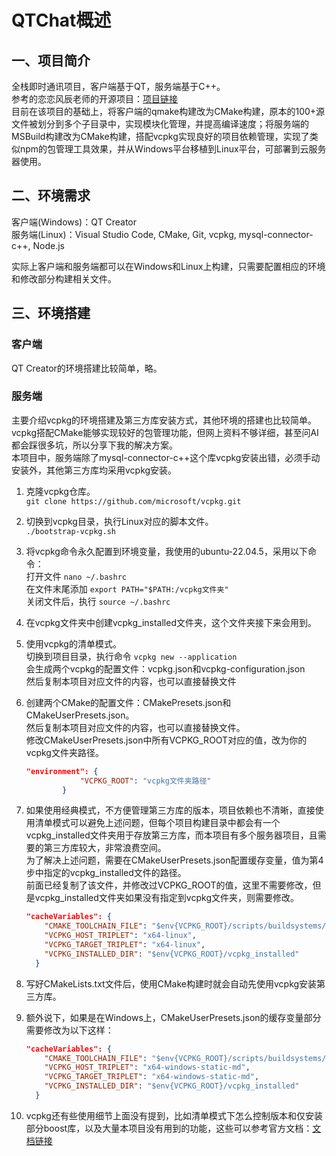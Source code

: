 # QTChat概述

## 一、项目简介

全栈即时通讯项目，客户端基于QT，服务端基于C++。  
参考的恋恋风辰老师的开源项目：[项目链接](https://gitee.com/secondtonone1/llfcchat)  
目前在该项目的基础上，将客户端的qmake构建改为CMake构建，原本的100+源文件被划分到多个子目录中，实现模块化管理，并提高编译速度；将服务端的MSBuild构建改为CMake构建，搭配vcpkg实现良好的项目依赖管理，实现了类似npm的包管理工具效果，并从Windows平台移植到Linux平台，可部署到云服务器使用。

## 二、环境需求

客户端(Windows)：QT Creator  
服务端(Linux)：Visual Studio Code, CMake, Git, vcpkg, mysql-connector-c++, Node.js

实际上客户端和服务端都可以在Windows和Linux上构建，只需要配置相应的环境和修改部分构建相关文件。

## 三、环境搭建

### 客户端

QT Creator的环境搭建比较简单，略。

### 服务端

主要介绍vcpkg的环境搭建及第三方库安装方式，其他环境的搭建也比较简单。  
vcpkg搭配CMake能够实现较好的包管理功能，但网上资料不够详细，甚至问AI都会踩很多坑，所以分享下我的解决方案。  
本项目中，服务端除了mysql-connector-c++这个库vcpkg安装出错，必须手动安装外，其他第三方库均采用vcpkg安装。

1. 克隆vcpkg仓库。  
`git clone https://github.com/microsoft/vcpkg.git`

2. 切换到vcpkg目录，执行Linux对应的脚本文件。  
`./bootstrap-vcpkg.sh`

3. 将vcpkg命令永久配置到环境变量，我使用的ubuntu-22.04.5，采用以下命令：  
打开文件 `nano ~/.bashrc`  
在文件末尾添加 `export PATH="$PATH:/vcpkg文件夹"`  
关闭文件后，执行 `source ~/.bashrc`

4. 在vcpkg文件夹中创建vcpkg_installed文件夹，这个文件夹接下来会用到。

5. 使用vcpkg的清单模式。  
切换到项目目录，执行命令 `vcpkg new --application`  
会生成两个vcpkg的配置文件：vcpkg.json和vcpkg-configuration.json  
然后复制本项目对应文件的内容，也可以直接替换文件  

6. 创建两个CMake的配置文件：CMakePresets.json和CMakeUserPresets.json。  
然后复制本项目对应文件的内容，也可以直接替换文件。  
修改CMakeUserPresets.json中所有VCPKG_ROOT对应的值，改为你的vcpkg文件夹路径。  

    ```json
    "environment": {
                "VCPKG_ROOT": "vcpkg文件夹路径"
            }
    ```

7. 如果使用经典模式，不方便管理第三方库的版本，项目依赖也不清晰，直接使用清单模式可以避免上述问题，但每个项目构建目录中都会有一个vcpkg_installed文件夹用于存放第三方库，而本项目有多个服务器项目，且需要的第三方库较大，非常浪费空间。  
为了解决上述问题，需要在CMakeUserPresets.json配置缓存变量，值为第4步中指定的vcpkg_installed文件的路径。  
前面已经复制了该文件，并修改过VCPKG_ROOT的值，这里不需要修改，但是vcpkg_installed文件夹如果没有指定到vcpkg文件夹，则需要修改。

    ```json
    "cacheVariables": {
        "CMAKE_TOOLCHAIN_FILE": "$env{VCPKG_ROOT}/scripts/buildsystems/vcpkg.cmake",
        "VCPKG_HOST_TRIPLET": "x64-linux",
        "VCPKG_TARGET_TRIPLET": "x64-linux",
        "VCPKG_INSTALLED_DIR": "$env{VCPKG_ROOT}/vcpkg_installed"
      }
    ```

8. 写好CMakeLists.txt文件后，使用CMake构建时就会自动先使用vcpkg安装第三方库。

9. 额外说下，如果是在Windows上，CMakeUserPresets.json的缓存变量部分需要修改为以下这样：

    ```json
    "cacheVariables": {
        "CMAKE_TOOLCHAIN_FILE": "$env{VCPKG_ROOT}/scripts/buildsystems/vcpkg.cmake",
        "VCPKG_HOST_TRIPLET": "x64-windows-static-md",
        "VCPKG_TARGET_TRIPLET": "x64-windows-static-md",
        "VCPKG_INSTALLED_DIR": "$env{VCPKG_ROOT}/vcpkg_installed"
      }
    ```

10. vcpkg还有些使用细节上面没有提到，比如清单模式下怎么控制版本和仅安装部分boost库，以及大量本项目没有用到的功能，这些可以参考官方文档：[文档链接](https://learn.microsoft.com/zh-cn/vcpkg/)
